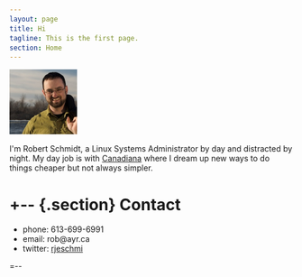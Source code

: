 ```yaml
---
layout: page
title: Hi
tagline: This is the first page.
section: Home
---
```


<img class='inset right' src='/images/RobPort.jpg' title='Rob Schmidt' alt='Photo of Rob' width='120px' />


I'm Robert Schmidt, a Linux Systems Administrator by day and distracted by night. My day job is with [Canadiana](http://canadiana.ca) where I dream up new ways to do things cheaper but not always simpler.

+--      {.section}
Contact
=======
<ul>
<li>phone: 613-699-6991</li>
<li>email: rob@ayr.ca</li>
<li>twitter: <a href="http://twitter.com/rjeschmi">rjeschmi</a></li>
</ul>

=--


